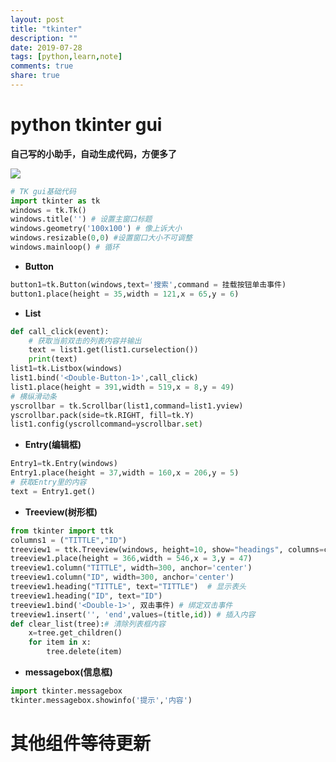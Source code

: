 ```yaml
---
layout: post
title: "tkinter"
description: ""
date: 2019-07-28
tags: [python,learn,note]
comments: true
share: true
---
```



# python tkinter gui

**自己写的小助手，自动生成代码，方便多了**

![](https://gitee.com/hkslover/blog_img/raw/master/QQ%E6%88%AA%E5%9B%BE20190219114809.png)

```python
# TK gui基础代码
import tkinter as tk
windows = tk.Tk()
windows.title('') # 设置主窗口标题
windows.geometry('100x100') # 像上诉大小
windows.resizable(0,0) #设置窗口大小不可调整
windows.mainloop() # 循环
```
- **Button**
```python
button1=tk.Button(windows,text='搜索',command = 挂载按钮单击事件)
button1.place(height = 35,width = 121,x = 65,y = 6)
```
- **List**
```python
def call_click(event):
    # 获取当前双击的列表内容并输出
    text = list1.get(list1.curselection())
    print(text)
list1=tk.Listbox(windows)
list1.bind('<Double-Button-1>',call_click)
list1.place(height = 391,width = 519,x = 8,y = 49)
# 横纵滑动条
yscrollbar = tk.Scrollbar(list1,command=list1.yview)
yscrollbar.pack(side=tk.RIGHT, fill=tk.Y)
list1.config(yscrollcommand=yscrollbar.set)
```
- **Entry(编辑框)**
```python
Entry1=tk.Entry(windows)
Entry1.place(height = 37,width = 160,x = 206,y = 5)
# 获取Entry里的内容
text = Entry1.get()
```
- **Treeview(树形框)**
```python
from tkinter import ttk
columns1 = ("TITTLE","ID")
treeview1 = ttk.Treeview(windows, height=10, show="headings", columns=columns1)
treeview1.place(height = 366,width = 546,x = 3,y = 47)
treeview1.column("TITTLE", width=300, anchor='center')
treeview1.column("ID", width=300, anchor='center')
treeview1.heading("TITTLE", text="TITTLE")  # 显示表头
treeview1.heading("ID", text="ID")
treeview1.bind('<Double-1>', 双击事件) # 绑定双击事件
treeview1.insert('', 'end',values=(title,id)) # 插入内容
def clear_list(tree):# 清除列表框内容
    x=tree.get_children()
    for item in x:
        tree.delete(item)
```

- **messagebox(信息框)**
```python
import tkinter.messagebox
tkinter.messagebox.showinfo('提示','内容')
```

# 其他组件等待更新

